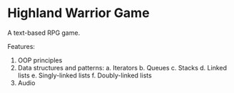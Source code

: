 # Highland Warrior Game
A text-based RPG game.

Features:
1. OOP principles
2. Data structures and patterns:
   a. Iterators
   b. Queues
   c. Stacks
   d. Linked lists
   e. Singly-linked lists
   f. Doubly-linked lists
3. Audio
